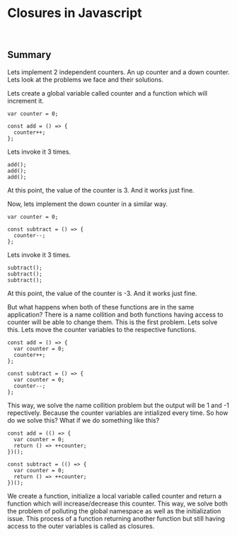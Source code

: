 # Closures in Javascript

&nbsp;

## Summary

Lets implement 2 independent counters. An up counter and a down counter. Lets look at the problems we face and their solutions.

Lets create a global variable called counter and a function which will increment it.

    var counter = 0;

    const add = () => {
      counter++;
    };

Lets invoke it 3 times.

    add();
    add();
    add();

At this point, the value of the counter is 3. And it works just fine.

Now, lets implement the down counter in a similar way.

    var counter = 0;

    const subtract = () => {
      counter--;
    };

Lets invoke it 3 times.

    subtract();
    subtract();
    subtract();

At this point, the value of the counter is -3. And it works just fine.

But what happens when both of these functions are in the same application? There is a name collition and both functions having access to counter will be able to change them. This is the first problem. Lets solve this. Lets move the counter variables to the respective functions.

    const add = () => {
      var counter = 0;
      counter++;
    };

    const subtract = () => {
      var counter = 0;
      counter--;
    };

This way, we solve the name collition problem but the output will be 1 and -1 repectively. Because the counter variables are intialized every time. So how do we solve this? What if we do something like this?

    const add = (() => {
      var counter = 0;
      return () => ++counter;
    })();

    const subtract = (() => {
      var counter = 0;
      return () => ++counter;
    })();

We create a function, initialize a local variable called counter and return a function which will increase/decrease this counter. This way, we solve both the problem of polluting the global namespace as well as the initialization issue. This process of a function returning another function but still having access to the outer variables is called as closures.
